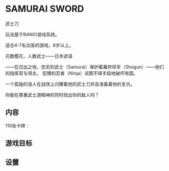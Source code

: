 # SAMURAI SWORD

武士刀

玩法基于BANG!游戏系统。

适合4-7名剑圣的游戏，8岁以上。

花数樱花，人数武士——日本谚语

——在日出之地，忠实的武士（Samurai）保护着幕府将军（Shogun）——他们的指挥官与领主。
狡猾的忍者（Ninja）试图不择手段地破坏帝国。

一个孤独的浪人在战场上闪耀着他的武士刀并且准备着他的复仇。

你能在尊重武士道精神的同时找出你的敌人吗？

## 内容

110张卡牌：

## 游戏目标

## 设置

